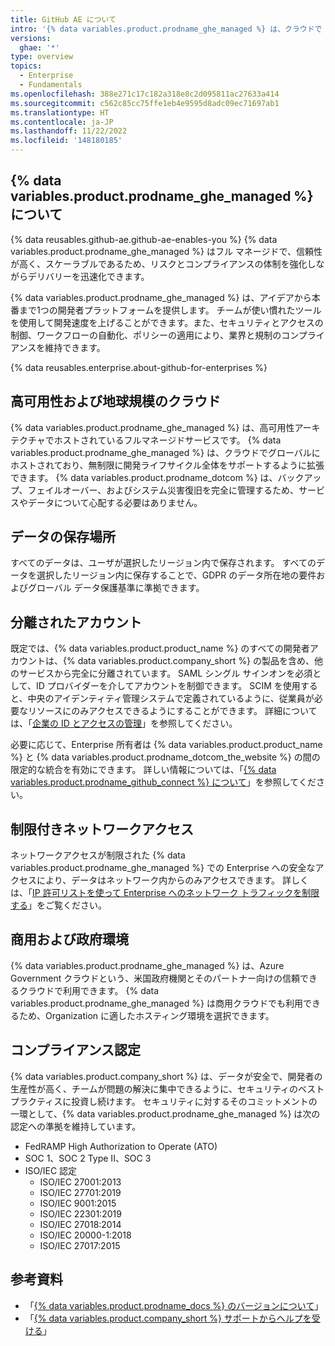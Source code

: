 ```yaml
---
title: GitHub AE について
intro: '{% data variables.product.prodname_ghe_managed %} は、クラウドで {% data variables.product.prodname_dotcom %} を使用するためにセキュリティが強化された準拠した方法です。'
versions:
  ghae: '*'
type: overview
topics:
  - Enterprise
  - Fundamentals
ms.openlocfilehash: 388e271c17c182a318e8c2d095811ac27633a414
ms.sourcegitcommit: c562c85cc75ffe1eb4e9595d8adc09ec71697ab1
ms.translationtype: HT
ms.contentlocale: ja-JP
ms.lasthandoff: 11/22/2022
ms.locfileid: '148180185'
---
```

## {% data variables.product.prodname_ghe_managed %} について

{% data reusables.github-ae.github-ae-enables-you %} {% data variables.product.prodname_ghe_managed %} はフル マネージドで、信頼性が高く、スケーラブルであるため、リスクとコンプライアンスの体制を強化しながらデリバリーを迅速化できます。

{% data variables.product.prodname_ghe_managed %} は、アイデアから本番まで1つの開発者プラットフォームを提供します。 チームが使い慣れたツールを使用して開発速度を上げることができます。また、セキュリティとアクセスの制御、ワークフローの自動化、ポリシーの適用により、業界と規制のコンプライアンスを維持できます。 

{% data reusables.enterprise.about-github-for-enterprises %}

## 高可用性および地球規模のクラウド

{% data variables.product.prodname_ghe_managed %} は、高可用性アーキテクチャでホストされているフルマネージドサービスです。 {% data variables.product.prodname_ghe_managed %} は、クラウドでグローバルにホストされており、無制限に開発ライフサイクル全体をサポートするように拡張できます。 {% data variables.product.prodname_dotcom %} は、バックアップ、フェイルオーバー、およびシステム災害復旧を完全に管理するため、サービスやデータについて心配する必要はありません。 

## データの保存場所

すべてのデータは、ユーザが選択したリージョン内で保存されます。 すべてのデータを選択したリージョン内に保存することで、GDPR のデータ所在地の要件およびグローバル データ保護基準に準拠できます。

## 分離されたアカウント

既定では、{% data variables.product.product_name %} のすべての開発者アカウントは、{% data variables.product.company_short %} の製品を含め、他のサービスから完全に分離されています。 SAML シングル サインオンを必須として、ID プロバイダーを介してアカウントを制御できます。 SCIM を使用すると、中央のアイデンティティ管理システムで定義されているように、従業員が必要なリソースにのみアクセスできるようにすることができます。 詳細については、「[企業の ID とアクセスの管理](/admin/authentication/managing-identity-and-access-for-your-enterprise)」を参照してください。

必要に応じて、Enterprise 所有者は {% data variables.product.product_name %} と {% data variables.product.prodname_dotcom_the_website %} の間の限定的な統合を有効にできます。 詳しい情報については、「[{% data variables.product.prodname_github_connect %} について](/admin/configuration/configuring-github-connect/about-github-connect)」を参照してください。

## 制限付きネットワークアクセス

ネットワークアクセスが制限された {% data variables.product.prodname_ghe_managed %} での Enterprise への安全なアクセスにより、データはネットワーク内からのみアクセスできます。 詳しくは、「[IP 許可リストを使って Enterprise へのネットワーク トラフィックを制限する](/admin/configuration/configuring-your-enterprise/restricting-network-traffic-to-your-enterprise-with-an-ip-allow-list)」をご覧ください。

## 商用および政府環境

{% data variables.product.prodname_ghe_managed %} は、Azure Government クラウドという、米国政府機関とそのパートナー向けの信頼できるクラウドで利用できます。 {% data variables.product.prodname_ghe_managed %} は商用クラウドでも利用できるため、Organization に適したホスティング環境を選択できます。

## コンプライアンス認定

{% data variables.product.company_short %} は、データが安全で、開発者の生産性が高く、チームが問題の解決に集中できるように、セキュリティのベスト プラクティスに投資し続けます。 セキュリティに対するそのコミットメントの一環として、{% data variables.product.prodname_ghe_managed %} は次の認定への準拠を維持しています。

- FedRAMP High Authorization to Operate (ATO)
- SOC 1、SOC 2 Type II、SOC 3
- ISO/IEC 認定
   - ISO/IEC 27001:2013 
   - ISO/IEC 27701:2019
   - ISO/IEC 9001:2015
   - ISO/IEC 22301:2019 
   - ISO/IEC 27018:2014 
   - ISO/IEC 20000-1:2018 
   - ISO/IEC 27017:2015

## 参考資料

- 「[{% data variables.product.prodname_docs %} のバージョンについて](/get-started/learning-about-github/about-versions-of-github-docs)」
- 「[{% data variables.product.company_short %} サポートからヘルプを受ける](/admin/enterprise-support/receiving-help-from-github-support)」
